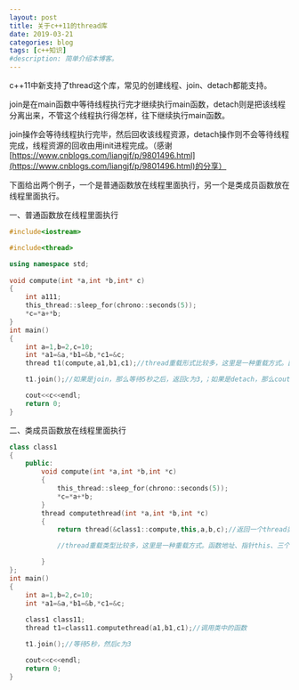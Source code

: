 ```yaml
---
layout: post
title: 关于c++11的thread库
date: 2019-03-21
categories: blog
tags: [c++知识]
#description: 简单介绍本博客。
---
```

c++11中新支持了thread这个库，常见的创建线程、join、detach都能支持。

join是在main函数中等待线程执行完才继续执行main函数，detach则是把该线程分离出来，不管这个线程执行得怎样，往下继续执行main函数。

join操作会等待线程执行完毕，然后回收该线程资源，detach操作则不会等待线程完成，线程资源的回收由用init进程完成。（感谢[https://www.cnblogs.com/liangjf/p/9801496.html](https://www.cnblogs.com/liangjf/p/9801496.html)的分享）

下面给出两个例子，一个是普通函数放在线程里面执行，另一个是类成员函数放在线程里面执行。

一、普通函数放在线程里面执行
```c++
#include<iostream>

#include<thread>  

using namespace std;
 
void compute(int *a,int *b,int* c)  
{  
    int a111;
    this_thread::sleep_for(chrono::seconds(5));  
    *c=*a+*b;  
}
int main()
{
    int a=1,b=2,c=10;  
    int *a1=&a,*b1=&b,*c1=&c;  
    thread t1(compute,a1,b1,c1);//thread重载形式比较多，这里是一种重载方式。函数地址、三个参数  

    t1.join();//如果是join，那么等待5秒之后，返回c为3,；如果是detach，那么cout不会等待5秒，而是输出c为10，然后结束main函数  

    cout<<c<<endl;  
    return 0;  
}
```
  
二、类成员函数放在线程里面执行
```c++
class class1
{
    public:
        void compute(int *a,int *b,int *c) 
        {
            this_thread::sleep_for(chrono::seconds(5));
            *c=*a+*b;
        }
        thread computethread(int *a,int *b,int *c)
        {
            return thread(&class1::compute,this,a,b,c);//返回一个thread类型，创建完thread之后，就开始执行线程中的函数  

            //thread重载类型比较多，这里是一种重载方式。函数地址、指针this、三个参数  

        }  
};
int main()
{
    int a=1,b=2,c=10;
    int *a1=&a,*b1=&b,*c1=&c;
     
    class1 class11;
    thread t1=class11.computethread(a1,b1,c1);//调用类中的函数  

    t1.join();//等待5秒，然后c为3  

    cout<<c<<endl;  
    return 0;
}
```